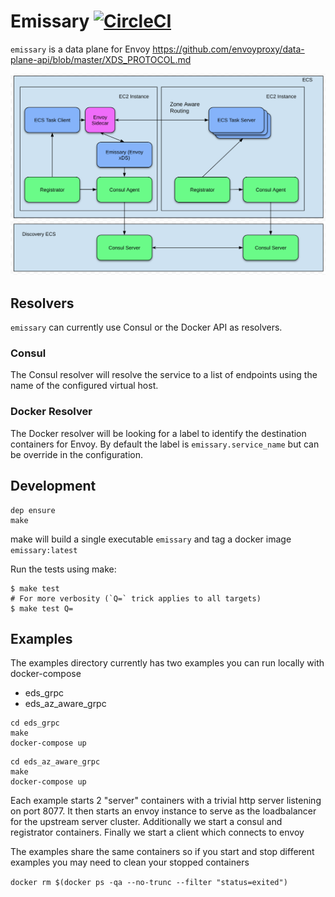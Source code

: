 # Emissary [![CircleCI](https://circleci.com/gh/segmentio/emissary.svg?style=svg)](https://circleci.com/gh/segmentio/emissary)

`emissary` is a data plane for Envoy https://github.com/envoyproxy/data-plane-api/blob/master/XDS_PROTOCOL.md

![Emissary Diagram](./emissary.png?raw=true "Emissary Diagram")

## Resolvers

`emissary` can currently use Consul or the Docker API as resolvers.

### Consul

The Consul resolver will resolve the service to a list of endpoints using the name of the configured virtual host.

### Docker Resolver

The Docker resolver will be looking for a label to identify the destination containers for Envoy.
By default the label is `emissary.service_name` but can be override in the configuration.

## Development
```
dep ensure
make
```

make will build a single executable `emissary` and tag a docker image `emissary:latest`

Run the tests using make:

```
$ make test
# For more verbosity (`Q=` trick applies to all targets)
$ make test Q=
```

## Examples

The examples directory currently has two examples you can run locally with docker-compose

* eds_grpc
* eds_az_aware_grpc

```
cd eds_grpc
make
docker-compose up
````

```
cd eds_az_aware_grpc
make
docker-compose up
````

Each example starts 2 "server" containers with a trivial http server listening on port 8077. It then starts an envoy
instance to serve as the loadbalancer for the upstream server cluster. Additionally we start a consul and registrator containers.
Finally we start a client which connects to envoy

The examples share the same containers so if you start and stop different examples you may need to clean your stopped containers

```docker rm $(docker ps -qa --no-trunc --filter "status=exited")```
